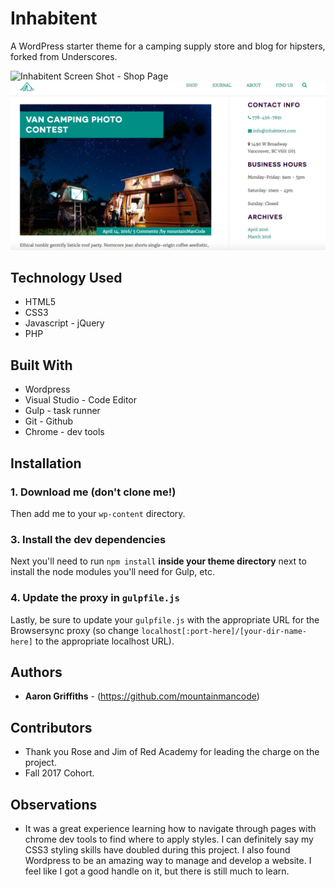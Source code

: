 # Inhabitent

A WordPress starter theme for a camping supply store and blog for hipsters, forked from Underscores. 

  ![Inhabitent Screen Shot - Shop Page](./themes/inhabitent/assets/images/inhabitent-proj-4.png "Inhabitent shop page")
  ![Inhabitent Screen Shot - Journal Page](./themes/inhabitent/assets/images/inhabitent-screenshot-2.png "Inhabitent journal page")
  

## Technology Used
* HTML5
* CSS3
* Javascript - jQuery
* PHP

## Built With

* Wordpress
* Visual Studio - Code Editor
* Gulp - task runner
* Git - Github
* Chrome - dev tools

## Installation

### 1. Download me (don't clone me!)

Then add me to your `wp-content` directory.


### 3. Install the dev dependencies

Next you'll need to run `npm install` **inside your theme directory** next to install the node modules you'll need for Gulp, etc.

### 4. Update the proxy in `gulpfile.js`

Lastly, be sure to update your `gulpfile.js` with the appropriate URL for the Browsersync proxy (so change `localhost[:port-here]/[your-dir-name-here]` to the appropriate localhost URL).

## Authors

* **Aaron Griffiths** - (https://github.com/mountainmancode)

## Contributors

* Thank you Rose and Jim of Red Academy for leading the charge on the project.
* Fall 2017 Cohort.

## Observations
* It was a great experience learning how to navigate through pages with chrome dev tools to find where to apply styles. I can definitely say my CSS3 styling skills have doubled during this project.  I also found Wordpress to be an amazing way to manage and develop a website. I feel like I got a good handle on it, but there is still much to learn. 